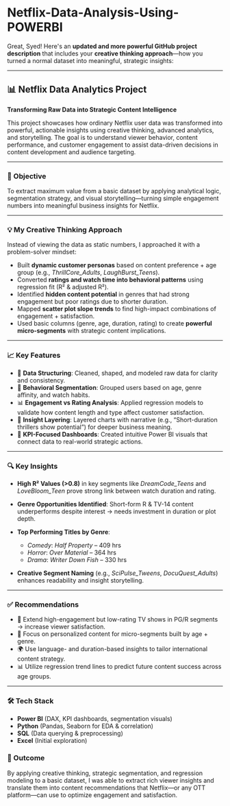# Netflix-Data-Analysis-Using-POWERBI
Great, Syed! Here's an **updated and more powerful GitHub project description** that includes your **creative thinking approach**—how you turned a normal dataset into meaningful, strategic insights:

---

## 📊 Netflix Data Analytics Project

**Transforming Raw Data into Strategic Content Intelligence**

This project showcases how ordinary Netflix user data was transformed into powerful, actionable insights using creative thinking, advanced analytics, and storytelling. The goal is to understand viewer behavior, content performance, and customer engagement to assist data-driven decisions in content development and audience targeting.

---

### 🎯 Objective

To extract maximum value from a basic dataset by applying analytical logic, segmentation strategy, and visual storytelling—turning simple engagement numbers into meaningful business insights for Netflix.

---

### 💡 My Creative Thinking Approach

Instead of viewing the data as static numbers, I approached it with a problem-solver mindset:

* Built **dynamic customer personas** based on content preference + age group (e.g., *ThrillCore\_Adults*, *LaughBurst\_Teens*).
* Converted **ratings and watch time into behavioral patterns** using regression fit (R² & adjusted R²).
* Identified **hidden content potential** in genres that had strong engagement but poor ratings due to shorter duration.
* Mapped **scatter plot slope trends** to find high-impact combinations of engagement + satisfaction.
* Used basic columns (genre, age, duration, rating) to create **powerful micro-segments** with strategic content implications.

---

### 📈 Key Features

* 📁 **Data Structuring**: Cleaned, shaped, and modeled raw data for clarity and consistency.
* 🧠 **Behavioral Segmentation**: Grouped users based on age, genre affinity, and watch habits.
* 📊 **Engagement vs Rating Analysis**: Applied regression models to validate how content length and type affect customer satisfaction.
* 🧩 **Insight Layering**: Layered charts with narrative (e.g., “Short-duration thrillers show potential”) for deeper business meaning.
* 📌 **KPI-Focused Dashboards**: Created intuitive Power BI visuals that connect data to real-world strategic actions.

---

### 🔍 Key Insights

* **High R² Values (>0.8)** in key segments like *DreamCode\_Teens* and *LoveBloom\_Teen* prove strong link between watch duration and rating.
* **Genre Opportunities Identified**: Short-form R & TV-14 content underperforms despite interest → needs investment in duration or plot depth.
* **Top Performing Titles by Genre**:

  * *Comedy*: *Half Property* – 409 hrs
  * *Horror*: *Over Material* – 364 hrs
  * *Drama*: *Writer Down Fish* – 330 hrs
* **Creative Segment Naming** (e.g., *SciPulse\_Tweens*, *DocuQuest\_Adults*) enhances readability and insight storytelling.

---

### ✅ Recommendations

* 🎥 Extend high-engagement but low-rating TV shows in PG/R segments → increase viewer satisfaction.
* 🎯 Focus on personalized content for micro-segments built by age + genre.
* 🌍 Use language- and duration-based insights to tailor international content strategy.
* 📊 Utilize regression trend lines to predict future content success across age groups.

---

### 🛠️ Tech Stack

* **Power BI** (DAX, KPI dashboards, segmentation visuals)
* **Python** (Pandas, Seaborn for EDA & correlation)
* **SQL** (Data querying & preprocessing)
* **Excel** (Initial exploration)

### 📣 Outcome

By applying creative thinking, strategic segmentation, and regression modeling to a basic dataset, I was able to extract rich viewer insights and translate them into content recommendations that Netflix—or any OTT platform—can use to optimize engagement and satisfaction.

